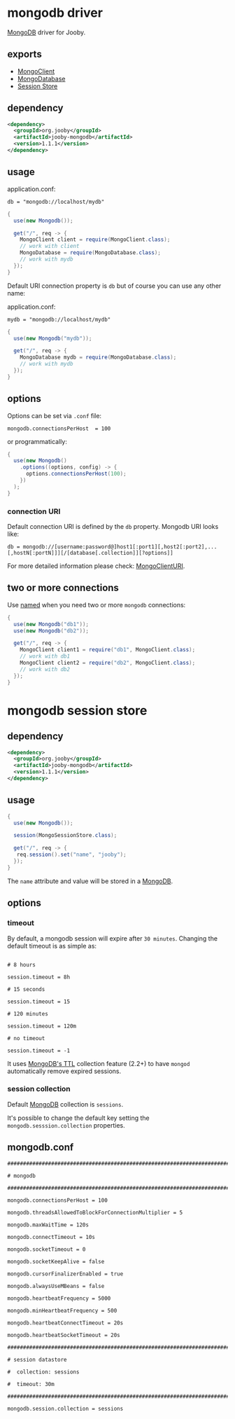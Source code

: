 # mongodb driver

[MongoDB](http://mongodb.github.io/mongo-java-driver/) driver for Jooby.

## exports

* [MongoClient](http://api.mongodb.org/java/2.13/com/mongodb/MongoClient.html)
* [MongoDatabase](http://api.mongodb.org/java/2.13/com/mongodb/DB.html)
* [Session Store](/apidocs/org/jooby/mongodb/MongoSessionStore.html)

## dependency

```xml
<dependency>
  <groupId>org.jooby</groupId>
  <artifactId>jooby-mongodb</artifactId>
  <version>1.1.1</version>
</dependency>
```

## usage

application.conf:

```properties
db = "mongodb://localhost/mydb"
```

```java
{
  use(new Mongodb());

  get("/", req -> {
    MongoClient client = require(MongoClient.class);
    // work with client
    MongoDatabase = require(MongoDatabase.class);
    // work with mydb
  });
}
```

Default URI connection property is ```db``` but of course you can use any other name:

application.conf:

```properties
mydb = "mongodb://localhost/mydb"
```

```java
{
  use(new Mongodb("mydb"));

  get("/", req -> {
    MongoDatabase mydb = require(MongoDatabase.class);
    // work with mydb
  });
}
```

## options

Options can be set via ```.conf``` file:

```properties
mongodb.connectionsPerHost  = 100
```

or programmatically:

```java
{
  use(new Mongodb()
    .options((options, config) -> {
      options.connectionsPerHost(100);
    })
  );
}
```

### connection URI

Default connection URI is defined by the ```db``` property. Mongodb URI looks like:

```properties
db = mongodb://[username:password@]host1[:port1][,host2[:port2],...[,hostN[:portN]]][/[database[.collection]][?options]]
```

For more detailed information please check: [MongoClientURI](http://api.mongodb.org/java/2.13/com/mongodb/MongoClientURI.html).

## two or more connections

Use [named](/apidocs/org/jooby/mongodb/Mongodb.html#-named) when you need two or more ```mongodb``` connections:

```java
{
  use(new Mongodb("db1"));
  use(new Mongodb("db2"));

  get("/", req -> {
    MongoClient client1 = require("db1", MongoClient.class);
    // work with db1
    MongoClient client2 = require("db2", MongoClient.class);
    // work with db2
  });
}
```

# mongodb session store

## dependency

```xml
<dependency>
  <groupId>org.jooby</groupId>
  <artifactId>jooby-mongodb</artifactId>
  <version>1.1.1</version>
</dependency>
```

## usage

```java
{
  use(new Mongodb());

  session(MongoSessionStore.class);

  get("/", req -> {
   req.session().set("name", "jooby");
  });
}
```

The ```name``` attribute and value will be stored in a [MongoDB](http://mongodb.github.io/mongo-java-driver/).

## options

### timeout

By default, a mongodb session will expire after ```30 minutes```. Changing the default timeout is as simple as:

```properties

# 8 hours

session.timeout = 8h

# 15 seconds

session.timeout = 15

# 120 minutes

session.timeout = 120m

# no timeout

session.timeout = -1
```

It uses [MongoDB's TTL](docs.mongodb.org/manual/core/index-ttl) collection feature (2.2+) to have ```mongod``` automatically remove expired sessions.

### session collection

Default [MongoDB](http://mongodb.github.io/mongo-java-driver/) collection is ```sessions```.

It's possible to change the default key setting the ```mongodb.sesssion.collection``` properties.

## mongodb.conf

```properties
###################################################################################################

# mongodb

###################################################################################################

mongodb.connectionsPerHost = 100

mongodb.threadsAllowedToBlockForConnectionMultiplier = 5

mongodb.maxWaitTime = 120s

mongodb.connectTimeout = 10s

mongodb.socketTimeout = 0

mongodb.socketKeepAlive = false

mongodb.cursorFinalizerEnabled = true

mongodb.alwaysUseMBeans = false

mongodb.heartbeatFrequency = 5000

mongodb.minHeartbeatFrequency = 500

mongodb.heartbeatConnectTimeout = 20s

mongodb.heartbeatSocketTimeout = 20s

###################################################################################################

# session datastore

#  collection: sessions

#  timeout: 30m

###################################################################################################

mongodb.session.collection = sessions
```
